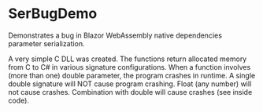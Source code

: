 # SerBugDemo
Demonstrates a bug in Blazor WebAssembly native dependencies parameter serialization.

A very simple C DLL was created. 
The functions return allocated memory from C to C# in various signature configurations.
When a function involves (more than one) double parameter, the program crashes in runtime.
A single double signature will NOT cause program crashing.
Float (any number) will not cause crashes.
Combination with double will cause crashes (see inside code).
